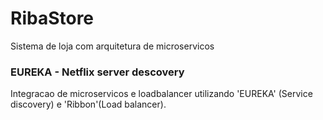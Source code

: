 <h1> RibaStore </h3>
Sistema de loja com arquitetura de microservicos  


<h3>EUREKA - Netflix server descovery </h3>

<p>Integracao de microservicos e loadbalancer utilizando 'EUREKA' (Service discovery) e 'Ribbon'(Load balancer).</p>
 
